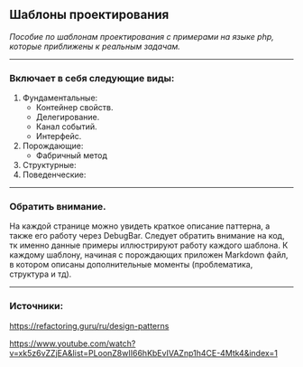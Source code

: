 ## Шаблоны проектирования
*Пособие по шаблонам проектирования с примерами на языке php,
которые приближены к реальным задачам.*
***
### Включает в себя следующие виды:
1. Фундаментальные:
    * Контейнер свойств.
    * Делегирование.
    * Канал событий.
    * Интерфейс.
2. Порождающие:
    * Фабричный метод
3. Структурные:
4. Поведенческие:
***
### Обратить внимание.
На каждой странице можно увидеть краткое описание
паттерна, а также его работу через DebugBar. Следует
обратить внимание на код, тк именно данные примеры
иллюстрируют работу каждого шаблона. К каждому шаблону,
начиная с порождающих приложен Markdown файл,
в котором описаны дополнительные моменты (проблематика, структура и тд).
***
### Источники:
https://refactoring.guru/ru/design-patterns

https://www.youtube.com/watch?v=xk5z6vZZjEA&list=PLoonZ8wII66hKbEvIVAZnp1h4CE-4Mtk4&index=1


